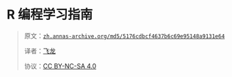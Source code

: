 # R 编程学习指南

> 原文：[`zh.annas-archive.org/md5/5176cdbcf4637b6c69e95148a9131e64`](https://zh.annas-archive.org/md5/5176cdbcf4637b6c69e95148a9131e64)
> 
> 译者：[飞龙](https://github.com/wizardforcel)
> 
> 协议：[CC BY-NC-SA 4.0](http://creativecommons.org/licenses/by-nc-sa/4.0/)